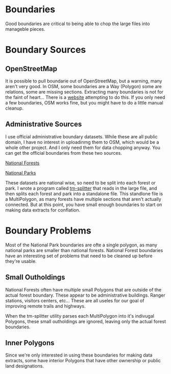 # Boundaries

Good boundaries are critical to being able to chop the large files
into manageble pieces.

# Boundary Sources

## OpenStreetMap

It is possible to pull boundarie out of OpenStreetMap, but a warning,
many aren't very good. In OSM, some boundaries are a Way (Polygon)
some are relations, some are missing sections. Extracting many
boundaries is not for the faint of heart... There is a
[website](https://osm-boundaries.com/) attempting to do this. If you
only need a few boundaries, OSM works fine, but you might have to do a
little manual cleanup.

## Administrative Sources

I use official administrative boundary datasets. While these are all
public domain, I have no interest in uploadinmg them to OSM, which
would be a whole other project. And I only need them for data chopping
anyway. You can get the official boundaries from these two sources.

[National Forests](https://data.fs.usda.gov/geodata/edw/edw_resources/fc/S_USA.AdministrativeForest.gdb.zip)

[National Parks](https://catalog.data.gov/dataset/administrative-boundaries-of-national-park-system-units-national-geospatial-data-asset-ngd-a4761)

These datasets are national wise, so need to be split into each forest
or park. I wrote a program called 
[tm-splitter](https://github.com/osm-merge/osm-merge/blob/main/osm_merge/utilities/tm-splitter.py)
that reads in the large file, and then splits each forest and park into
a standalone file. This standlone file is a MultiPolygon, as many
forests have multiple sections that aren't actually connected. But at
this point, you have small enough boundaries to start on making data
extracts for conflation.

# Boundary Problems

Most of the National Park boundaries are ofte a single polygon, as
many national parks are smaller than national forests. National Forest
boundaries have an interesting set of problems that need to be cleaned
up before they're usable.

## Small Outholdings

National Forests often have multiple small Polygons that are outside
of the actual forest boundary. These appear to be administrative
buildings. Ranger stations, visitors centers, etc... These are all
useles for our goal of improving remote trails and highways.

When the tm-splitter utility parses each MultiPolygon into it's
indivugal Polygons, these small outholdings are ignored, leaving only
the actual forest boundaries.

## Inner Polygons

Since we're only interested in using these boundaries for making data
extracts, some have interior Polygons that have other ownership or
public land designations.
